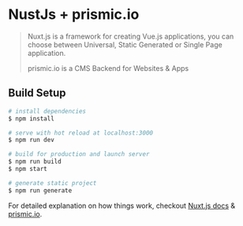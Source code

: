 # NustJs + prismic.io

> Nuxt.js is a framework for creating Vue.js applications, you can choose between Universal, Static Generated or Single Page application.
>
> prismic.io is a CMS Backend for Websites & Apps

## Build Setup

```bash
# install dependencies
$ npm install

# serve with hot reload at localhost:3000
$ npm run dev

# build for production and launch server
$ npm run build
$ npm start

# generate static project
$ npm run generate
```

For detailed explanation on how things work, checkout [Nuxt.js docs](https://nuxtjs.org) & [prismic.io](https://prismic.io).
